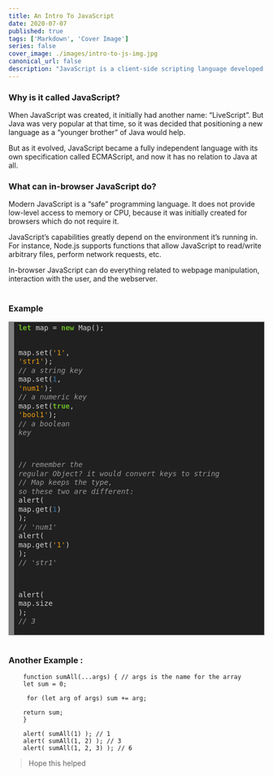 ```yaml
---
title: An Intro To JavaScript
date: 2020-07-07
published: true
tags: ['Markdown', 'Cover Image']
series: false
cover_image: ./images/intro-to-js-img.jpg
canonical_url: false
description: "JavaScript is a client-side scripting language developed by Brendan Eich. JavaScript can be run on any operating systems and almost all web browsers. You need a text editor to write JavaScript code and a browser to display your web page."
---
```


### Why is it called JavaScript?
When JavaScript was created, it initially had another name: “LiveScript”. But Java was very popular at that time, so it was decided that positioning a new language as a “younger brother” of Java would help.

But as it evolved, JavaScript became a fully independent language with its own specification called ECMAScript, and now it has no relation to Java at all.

<!-- ![Image](./images/intro-to-js-img.jpg) -->
### What can in-browser JavaScript do?

Modern JavaScript is a “safe” programming language. It does not provide low-level access to memory or CPU, because it was initially created for browsers which do not require it.

JavaScript’s capabilities greatly depend on the environment it’s running in. For instance, Node.js supports functions that allow JavaScript to read/write arbitrary files, perform network requests, etc.

In-browser JavaScript can do everything related to webpage manipulation, interaction with the user, and the webserver.

#
### Example

<!-- HTML generated using hilite.me --><div style="background: #202020; overflow:auto;width:auto;border:solid gray;border-width:.1em .1em .1em .8em;padding:.2em .6em;"><pre style="margin: 0; line-height: 125%"><span style="color: #6ab825; font-weight: bold">let</span> <span style="color: #d0d0d0">map</span> <span style="color: #d0d0d0">=</span> <span style="color: #6ab825; font-weight: bold">new</span> <span style="color: #d0d0d0">Map();</span>

<span style="color: #d0d0d0">map.set(</span><span style="color: #ed9d13">&#39;1&#39;</span><span style="color: #d0d0d0">,</span> <span style="color: #ed9d13">&#39;str1&#39;</span><span style="color: #d0d0d0">);</span>   <span style="color: #999999; font-style: italic">// a string key</span>
<span style="color: #d0d0d0">map.set(</span><span style="color: #3677a9">1</span><span style="color: #d0d0d0">,</span> <span style="color: #ed9d13">&#39;num1&#39;</span><span style="color: #d0d0d0">);</span>     <span style="color: #999999; font-style: italic">// a numeric key</span>
<span style="color: #d0d0d0">map.set(</span><span style="color: #6ab825; font-weight: bold">true</span><span style="color: #d0d0d0">,</span> <span style="color: #ed9d13">&#39;bool1&#39;</span><span style="color: #d0d0d0">);</span> <span style="color: #999999; font-style: italic">// a boolean key</span>

<span style="color: #999999; font-style: italic">// remember the regular Object? it would convert keys to string</span>
<span style="color: #999999; font-style: italic">// Map keeps the type, so these two are different:</span>
<span style="color: #d0d0d0">alert(</span> <span style="color: #d0d0d0">map.get(</span><span style="color: #3677a9">1</span><span style="color: #d0d0d0">)</span>   <span style="color: #d0d0d0">);</span> <span style="color: #999999; font-style: italic">// &#39;num1&#39;</span>
<span style="color: #d0d0d0">alert(</span> <span style="color: #d0d0d0">map.get(</span><span style="color: #ed9d13">&#39;1&#39;</span><span style="color: #d0d0d0">)</span> <span style="color: #d0d0d0">);</span> <span style="color: #999999; font-style: italic">// &#39;str1&#39;</span>

<span style="color: #d0d0d0">alert(</span> <span style="color: #d0d0d0">map.size</span> <span style="color: #d0d0d0">);</span> <span style="color: #999999; font-style: italic">// 3</span>
</pre></div>

#

### Another Example :

        function sumAll(...args) { // args is the name for the array
        let sum = 0;

         for (let arg of args) sum += arg;

        return sum;
        }

        alert( sumAll(1) ); // 1
        alert( sumAll(1, 2) ); // 3
        alert( sumAll(1, 2, 3) ); // 6


>Hope this helped